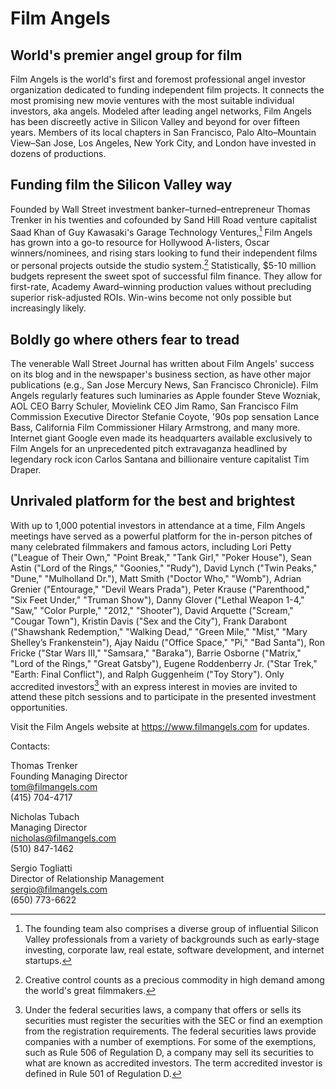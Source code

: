 # Film Angels  

## World's premier angel group for film  
Film Angels is the world's first and foremost professional angel investor organization dedicated to funding independent film projects.  It connects the most promising new movie ventures with the most suitable individual investors, aka angels.  Modeled after leading angel networks, Film Angels has been discreetly active in Silicon Valley and beyond for over fifteen years.  Members of its local chapters in San Francisco, Palo Alto–Mountain View–San Jose, Los Angeles, New York City, and London have invested in dozens of productions.  

## Funding film the Silicon Valley way  
Founded by Wall Street investment banker–turned–entrepreneur Thomas Trenker in his twenties and cofounded by Sand Hill Road venture capitalist Saad Khan of Guy Kawasaki's Garage Technology Ventures,[^1] Film Angels has grown into a go-to resource for Hollywood A-listers, Oscar winners/nominees, and rising stars looking to fund their independent films or personal projects outside the studio system.[^2]  Statistically, $5-10 million budgets represent the sweet spot of successful film finance.  They allow for first-rate, Academy Award–winning production values without precluding superior risk-adjusted ROIs.  Win-wins become not only possible but increasingly likely.  

## Boldly go where others fear to tread  
The venerable Wall Street Journal has written about Film Angels' success on its blog and in the newspaper's business section, as have other major publications (e.g., San Jose Mercury News, San Francisco Chronicle).  Film Angels regularly features such luminaries as Apple founder Steve Wozniak, AOL CEO Barry Schuler, Movielink CEO Jim Ramo, San Francisco Film Commission Executive Director Stefanie Coyote, '90s pop sensation Lance Bass, California Film Commissioner Hilary Armstrong, and many more.  Internet giant Google even made its headquarters available exclusively to Film Angels for an unprecedented pitch extravaganza headlined by legendary rock icon Carlos Santana and billionaire venture capitalist Tim Draper.  

## Unrivaled platform for the best and brightest  
With up to 1,000 potential investors in attendance at a time, Film Angels meetings have served as a powerful platform for the in-person pitches of many celebrated filmmakers and famous actors, including Lori Petty ("League of Their Own," "Point Break," "Tank Girl," "Poker House"), Sean Astin ("Lord of the Rings," "Goonies," "Rudy"), David Lynch ("Twin Peaks," "Dune," "Mulholland Dr."), Matt Smith ("Doctor Who," "Womb"), Adrian Grenier ("Entourage," "Devil Wears Prada"), Peter Krause ("Parenthood," "Six Feet Under," "Truman Show"), Danny Glover ("Lethal Weapon 1-4," "Saw," "Color Purple," "2012," "Shooter"), David Arquette ("Scream," "Cougar Town"), Kristin Davis ("Sex and the City"), Frank Darabont ("Shawshank Redemption," "Walking Dead," "Green Mile," "Mist," "Mary Shelley’s Frankenstein"), Ajay Naidu ("Office Space," "Pi," "Bad Santa"), Ron Fricke ("Star Wars III," "Samsara," "Baraka"), Barrie Osborne ("Matrix," "Lord of the Rings," "Great Gatsby"), Eugene Roddenberry Jr. ("Star Trek," "Earth: Final Conflict"), and Ralph Guggenheim ("Toy Story").  Only accredited investors[^3] with an express interest in movies are invited to attend these pitch sessions and to participate in the presented investment opportunities.  

Visit the Film Angels website at https://www.filmangels.com for updates.  

Contacts:  

Thomas Trenker  
Founding Managing Director  
tom@filmangels.com  
(415) 704-4717  

Nicholas Tubach  
Managing Director  
nicholas@filmangels.com  
(510) 847-1462  

Sergio Togliatti  
Director of Relationship Management  
sergio@filmangels.com  
(650) 773-6622  

[^1]: The founding team also comprises a diverse group of influential Silicon Valley professionals from a variety of backgrounds such as early-stage investing, corporate law, real estate, software development, and internet startups.  
[^2]: Creative control counts as a precious commodity in high demand among the world's great filmmakers.  
[^3]: Under the federal securities laws, a company that offers or sells its securities must register the securities with the SEC or find an exemption from the registration requirements.  The federal securities laws provide companies with a number of exemptions.  For some of the exemptions, such as Rule 506 of Regulation D, a company may sell its securities to what are known as accredited investors.  The term accredited investor is defined in Rule 501 of Regulation D.  

<!-- 202311081737 -->
